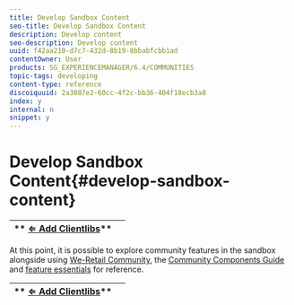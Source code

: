 ```yaml
---
title: Develop Sandbox Content
seo-title: Develop Sandbox Content
description: Develop content 
seo-description: Develop content 
uuid: f42aa210-d7c7-432d-8b19-8bbabfcbb1ad
contentOwner: User
products: SG_EXPERIENCEMANAGER/6.4/COMMUNITIES
topic-tags: developing
content-type: reference
discoiquuid: 2a3087e2-60cc-4f2c-bb36-404f18ecb3a8
index: y
internal: n
snippet: y
---
```


# Develop Sandbox Content{#develop-sandbox-content}

| ** [⇐ Add Clientlibs](../../communities/using/add-clientlibs.md)** |  |
|---|---|

At this point, it is possible to explore community features in the sandbox alongside using [We-Retail Community](../../sites/developing/using/we-retail.md), the [Community Components Guide](../../communities/using/components-guide.md) and [feature essentials](../../communities/using/essentials.md) for reference.

| ** [⇐ Add Clientlibs](../../communities/using/add-clientlibs.md)** |  |
|---|---|

